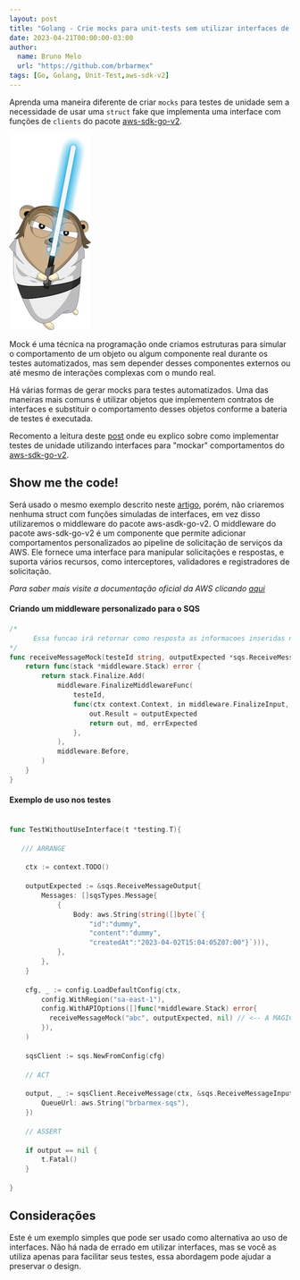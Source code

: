 ```yaml
---
layout: post
title: "Golang - Crie mocks para unit-tests sem utilizar interfaces de clients do aws-sdk-go-v2"
date: 2023-04-21T00:00:00-03:00
author:
  name: Bruno Melo
  url: "https://github.com/brbarmex"
tags: [Go, Golang, Unit-Test,aws-sdk-v2]
---
```


Aprenda uma maneira diferente de criar `mocks` para testes de unidade sem a necessidade de usar uma `struct` fake que implementa uma interface com funções de `clients` do pacote [aws-sdk-go-v2]("https://github.com/aws/aws-sdk-go-v2").

![](go-luke-1.png)

Mock é uma técnica na programação onde criamos estruturas para simular o comportamento de um objeto ou algum componente real durante os testes automatizados, mas sem depender desses componentes externos ou até mesmo de interações complexas com o mundo real.

Há várias formas de gerar mocks para testes automatizados. Uma das maneiras mais comuns é utilizar objetos que implementem contratos de interfaces e substituir o comportamento desses objetos conforme a bateria de testes é executada. 

Recomento a leitura deste [post](../unit-test-without-interface-using-aws-asdk-go-v2/index) onde eu explico sobre como implementar testes de unidade utilizando interfaces para "mockar" comportamentos do [aws-sdk-go-v2]("https://github.com/aws/aws-sdk-go-v2").

## Show me the code!

Será usado o mesmo exemplo descrito neste [artigo](../unit-test-without-interface-using-aws-asdk-go-v2/), porém, não criaremos nenhuma struct com funções simuladas de interfaces, em vez disso utilizaremos o middleware do pacote aws-asdk-go-v2. O middleware do pacote aws-sdk-go-v2 é um componente que permite adicionar comportamentos personalizados ao pipeline de solicitação de serviços da AWS. Ele fornece uma interface para manipular solicitações e respostas, e suporta vários recursos, como interceptores, validadores e registradores de solicitação.

*Para saber mais visite a documentação oficial da AWS clicando [aqui](https://aws.github.io/aws-sdk-go-v2/docs/middleware/)*

#### Criando um middleware personalizado para o SQS

```go
/*
      Essa funcao irá retornar como resposta as informacoes inseridas no parametro.
*/
func receiveMessageMock(testeId string, outputExpected *sqs.ReceiveMessageOutput, errExpected error) func(*middleware.Stack) error {
    return func(stack *middleware.Stack) error {
        return stack.Finalize.Add(
            middleware.FinalizeMiddlewareFunc(
                testeId,
                func(ctx context.Context, in middleware.FinalizeInput, next middleware.FinalizeHandler) (out middleware.FinalizeOutput, md middleware.Metadata, err error) {
                    out.Result = outputExpected
                    return out, md, errExpected
                },
            ),
            middleware.Before,
        )
    }
}
```

#### Exemplo de uso nos testes

```go

func TestWithoutUseInterface(t *testing.T){
   
   /// ARRANGE

    ctx := context.TODO()

    outputExpected := &sqs.ReceiveMessageOutput{
        Messages: []sqsTypes.Message{
            {
                Body: aws.String(string([]byte(`{
                    "id":"dummy",
                    "content":"dummy",
                    "createdAt":"2023-04-02T15:04:05Z07:00"}`))),
            },
        },
    }

    cfg, _ := config.LoadDefaultConfig(ctx,
        config.WithRegion("sa-east-1"),
        config.WithAPIOptions([]func(*middleware.Stack) error{
          receiveMessageMock("abc", outputExpected, nil) // <-- A MAGICA ACONTECE AQUI
        }), 
    )

    sqsClient := sqs.NewFromConfig(cfg)

    // ACT

    output, _ := sqsClient.ReceiveMessage(ctx, &sqs.ReceiveMessageInput{
        QueueUrl: aws.String("brbarmex-sqs"),
    })

    // ASSERT

    if output == nil {
        t.Fatal()
    }

}

```

## Considerações

Este é um exemplo simples que pode ser usado como alternativa ao uso de interfaces. Não há nada de errado em utilizar interfaces, mas se você as utiliza apenas para facilitar seus testes, essa abordagem pode ajudar a preservar o design.


